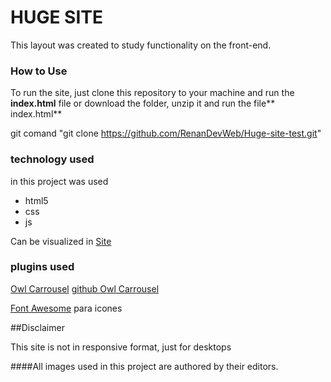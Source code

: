 # HUGE SITE

This layout was created to study functionality on the front-end. 

### How to Use 

To run the site, just clone this repository to your machine and run the **index.html** file
or
download the folder, unzip it and run the file** index.html** 

git comand "git clone https://github.com/RenanDevWeb/Huge-site-test.git"

### technology used 

in this project was used 

- html5
- css
- js

Can be visualized in [Site](https://renandevweb.github.io/Huge-site-test/)

### plugins used

[Owl Carrousel](http://https://owlcarousel2.github.io/OwlCarousel2/ "Owl Carrousel") 
[github Owl Carrousel](http://https://github.com/OwlCarousel2/OwlCarousel2 "github Owl Carrousel")


[Font Awesome](http://https://fontawesome.com "Font Awesome")
para icones


##Disclaimer

This site is not in responsive format, just for desktops

####All images used in this project are authored by their editors. 

